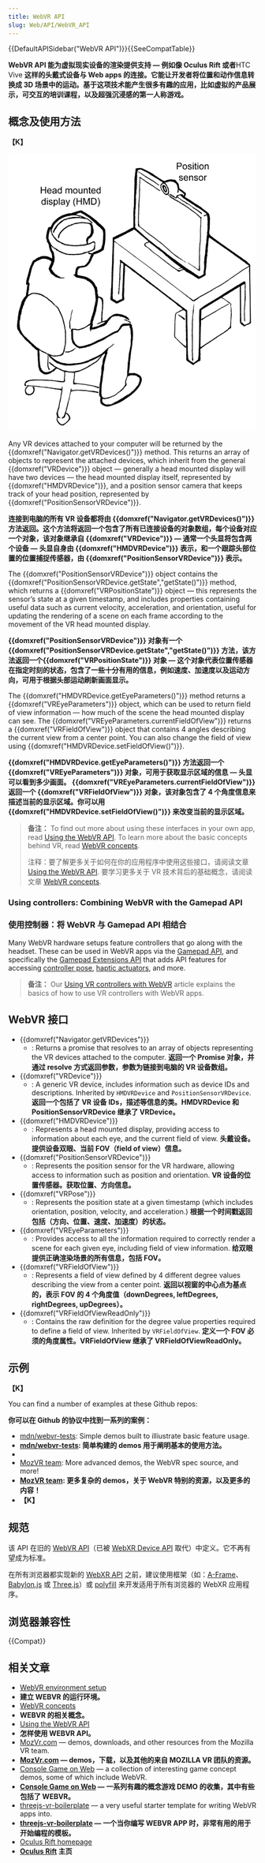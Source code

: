 ```yaml
---
title: WebVR API
slug: Web/API/WebVR_API
---
```


{{DefaultAPISidebar("WebVR API")}}{{SeeCompatTable}}

**WebVR API 能为虚拟现实设备的渲染提供支持 — 例如像 Oculus Rift 或者**HTC Vive **这样的头戴式设备与 Web apps 的连接。它能让开发者将位置和动作信息转换成 3D 场景中的运动。基于这项技术能产生很多有趣的应用，比如虚拟的产品展示，可交互的培训课程，以及超强沉浸感的第一人称游戏。**

## 概念及使用方法

**【K】**

![Sketch of a person in a chair with wearing goggles labelled "Head mounted display (HMD)" facing a monitor with a webcam labelled "Position sensor"](hw-setup.png)

Any VR devices attached to your computer will be returned by the {{domxref("Navigator.getVRDevices()")}} method. This returns an array of objects to represent the attached devices, which inherit from the general {{domxref("VRDevice")}} object — generally a head mounted display will have two devices — the head mounted display itself, represented by {{domxref("HMDVRDevice")}}, and a position sensor camera that keeps track of your head position, represented by {{domxref("PositionSensorVRDevice")}}.

**连接到电脑的所有 VR 设备都将由 {{domxref("Navigator.getVRDevices()")}} 方法返回。这个方法将返回一个包含了所有已连接设备的对象数组，每个设备对应一个对象，该对象继承自 {{domxref("VRDevice")}} — 通常一个头显将包含两个设备 — 头显自身由 {{domxref("HMDVRDevice")}} 表示，和一个跟踪头部位置的位置捕捉传感器，由 {{domxref("PositionSensorVRDevice")}} 表示。**

The {{domxref("PositionSensorVRDevice")}} object contains the {{domxref("PositionSensorVRDevice.getState","getState()")}} method, which returns a {{domxref("VRPositionState")}} object — this represents the sensor’s state at a given timestamp, and includes properties containing useful data such as current velocity, acceleration, and orientation, useful for updating the rendering of a scene on each frame according to the movement of the VR head mounted display.

**{{domxref("PositionSensorVRDevice")}} 对象有一个 {{domxref("PositionSensorVRDevice.getState","getState()")}} 方法，该方法返回一个{{domxref("VRPositionState")}} 对象 — 这个对象代表位置传感器在指定时刻的状态，包含了一些十分有用的信息，例如速度、加速度以及运动方向，可用于根据头部运动刷新画面显示。**

The {{domxref("HMDVRDevice.getEyeParameters()")}} method returns a {{domxref("VREyeParameters")}} object, which can be used to return field of view information — how much of the scene the head mounted display can see. The {{domxref("VREyeParameters.currentFieldOfView")}} returns a {{domxref("VRFieldOfView")}} object that contains 4 angles describing the current view from a center point. You can also change the field of view using {{domxref("HMDVRDevice.setFieldOfView()")}}.

**{{domxref("HMDVRDevice.getEyeParameters()")}} 方法返回一个 {{domxref("VREyeParameters")}} 对象，可用于获取显示区域的信息 — 头显可以看到多少画面。 {{domxref("VREyeParameters.currentFieldOfView")}} 返回一个 {{domxref("VRFieldOfView")}} 对象，该对象包含了 4 个角度信息来描述当前的显示区域。你可以用 {{domxref("HMDVRDevice.setFieldOfView()")}} 来改变当前的显示区域。**

> **备注：** To find out more about using these interfaces in your own app, read [Using the WebVR API](/zh-CN/docs/Web/API/WebVR_API/Using_the_WebVR_API). To learn more about the basic concepts behind VR, read [WebVR concepts](/zh-CN/docs/Web/API/WebVR_API/WebVR_concepts).
>
> 注释：要了解更多关于如何在你的应用程序中使用这些接口，请阅读文章 [Using the WebVR API](/zh-CN/docs/Web/API/WebVR_API/Using_the_WebVR_API). 要学习更多关于 VR 技术背后的基础概念，请阅读文章 [WebVR concepts](/zh-CN/docs/Web/API/WebVR_API/WebVR_concepts).

### Using controllers: Combining WebVR with the Gamepad API

### 使用控制器：将 WebVR 与 Gamepad API 相结合

Many WebVR hardware setups feature controllers that go along with the headset. These can be used in WebVR apps via the [Gamepad API](/zh-CN/docs/Web/API/Gamepad_API), and specifically the [Gamepad Extensions API](/zh-CN/docs/Web/API/Gamepad_API#Experimental_Gamepad_extensions) that adds API features for accessing [controller pose](/zh-CN/docs/Web/API/GamepadPose), [haptic actuators](/zh-CN/docs/Web/API/GamepadHapticActuator), and more.

> **备注：** Our [Using VR controllers with WebVR](/zh-CN/docs/Web/API/WebVR_API/Using_VR_controllers_with_WebVR) article explains the basics of how to use VR controllers with WebVR apps.

## WebVR 接口

- {{domxref("Navigator.getVRDevices")}}
  - : Returns a promise that resolves to an array of objects representing the VR devices attached to the computer.
    **返回一个 Promise 对象，并通过 resolve 方式返回参数，参数为链接到电脑的 VR 设备数组。**
- {{domxref("VRDevice")}}
  - : A generic VR device, includes information such as device IDs and descriptions. Inherited by `HMDVRDevice` and `PositionSensorVRDevice`.
    **返回一个包括了 VR 设备 IDs，描述等信息的类。HMDVRDevice 和 PositionSensorVRDevice 继承了 VRDevice。**
- {{domxref("HMDVRDevice")}}
  - : Represents a head mounted display, providing access to information about each eye, and the current field of view.
    **头戴设备。提供设备双眼、当前 FOV（field of view）信息。**
- {{domxref("PositionSensorVRDevice")}}
  - : Represents the position sensor for the VR hardware, allowing access to information such as position and orientation.
    **VR 设备的位置传感器。获取位置、方向信息。**
- {{domxref("VRPose")}}
  - : Represents the position state at a given timestamp (which includes orientation, position, velocity, and acceleration.)
    **根据一个时间戳返回包括（方向、位置、速度、加速度）的状态。**
- {{domxref("VREyeParameters")}}
  - : Provides access to all the information required to correctly render a scene for each given eye, including field of view information.
    **给双眼提供正确渲染场景的所有信息，包括 FOV。**
- {{domxref("VRFieldOfView")}}
  - : Represents a field of view defined by 4 different degree values describing the view from a center point.
    **返回以视窗的中心点为基点的，表示 FOV 的 4 个角度值（downDegrees, leftDegrees, rightDegrees, upDegrees）。**
- {{domxref("VRFieldOfViewReadOnly")}}
  - : Contains the raw definition for the degree value properties required to define a field of view. Inherited by `VRFieldOfView`.
    **定义一个 FOV 必须的角度属性。VRFieldOfView 继承了 VRFieldOfViewReadOnly。**

## 示例

**【K】**

You can find a number of examples at these Github repos:

**你可以在 Github 的协议中找到一系列的案例：**

- [mdn/webvr-tests](https://github.com/mdn/webvr-tests): Simple demos built to illiustrate basic feature usage.
- **[mdn/webvr-tests](https://github.com/mdn/webvr-tests): 简单构建的 demos 用于阐明基本的使用方法。**
-
- [MozVR team](https://github.com/MozVR/): More advanced demos, the WebVR spec source, and more!
- **[MozVR team](https://github.com/MozVR/): 更多复杂的 demos，关于 WebVR 特别的资源，以及更多的内容！**
- **【K】**

## 规范

该 API 在旧的 [WebVR API](https://immersive-web.github.io/webvr/spec/1.1/)（已被 [WebXR Device API](https://immersive-web.github.io/webxr/) 取代）中定义。它不再有望成为标准。

在所有浏览器都实现新的 [WebXR API](/zh-CN/docs/Web/API/WebXR_Device_API/Fundamentals) 之前，建议使用框架（如：[A-Frame](https://aframe.io/)、[Babylon.js](https://www.babylonjs.com/) 或 [Three.js](https://threejs.org/)）或 [polyfill](https://github.com/immersive-web/webxr-polyfill) 来开发适用于所有浏览器的 WebXR 应用程序。

## 浏览器兼容性

{{Compat}}

## 相关文章

- [WebVR environment setup](/zh-CN/docs/Web/API/WebVR_API/WebVR_environment_setup)
- **建立 WEBVR 的运行环境。**
- [WebVR concepts](/zh-CN/docs/Web/API/WebVR_API/WebVR_concepts)
- **WEBVR 的相关概念。**
- [Using the WebVR API](/zh-CN/docs/Web/API/WebVR_API/Using_the_WebVR_API)
- **怎样使用 WEBVR API。**
- [MozVr.com](http://mozvr.com/) — demos, downloads, and other resources from the Mozilla VR team.
- **[MozVr.com](http://mozvr.com/) — demos，下载，以及其他的来自 MOZILLA VR 团队的资源。**
- [Console Game on Web](http://dsmu.me/ConsoleGameOnWeb/) — a collection of interesting game concept demos, some of which include WebVR.
- **[Console Game on Web](http://dsmu.me/ConsoleGameOnWeb/) — 一系列有趣的概念游戏 DEMO 的收集，其中有些包括了 WEBVR。**
- [threejs-vr-boilerplate](https://github.com/MozVR/vr-web-examples/tree/master/threejs-vr-boilerplate) — a very useful starter template for writing WebVR apps into.
- **[threejs-vr-boilerplate](https://github.com/MozVR/vr-web-examples/tree/master/threejs-vr-boilerplate) — 一个当你编写 WEBVR APP 时，非常有用的用于开始编程的模板。**
- [Oculus Rift homepage](https://developer.oculus.com/)
- **[Oculus Rift](https://developer.oculus.com/) 主页**
